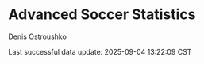 # Advanced Soccer Statistics
Denis Ostroushko

<!-- gfm -->

Last successful data update: 2025-09-04 13:22:09 CST

